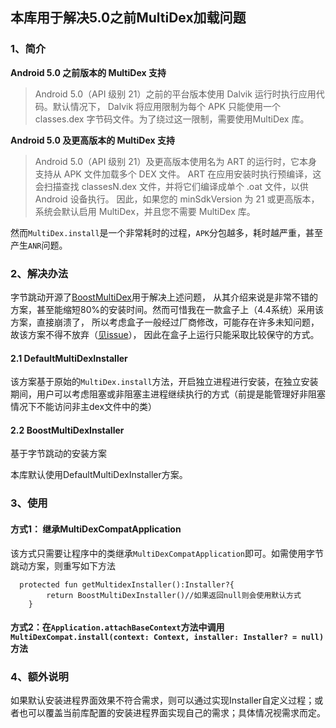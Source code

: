 ## 本库用于解决5.0之前MultiDex加载问题

### 1、简介
**Android 5.0 之前版本的 MultiDex 支持**
>Android 5.0（API 级别 21）之前的平台版本使用 Dalvik 运行时执行应用代码。默认情况下，
>Dalvik 将应用限制为每个 APK 只能使用一个 classes.dex 字节码文件。为了绕过这一限制，需要使用MultiDex 库。

**Android 5.0 及更高版本的 MultiDex 支持**
>Android 5.0（API 级别 21）及更高版本使用名为 ART 的运行时，它本身支持从 APK 文件加载多个 DEX 文件。
>ART 在应用安装时执行预编译，这会扫描查找 classesN.dex 文件，并将它们编译成单个 .oat 文件，以供 Android 设备执行。
>因此，如果您的 minSdkVersion 为 21 或更高版本，系统会默认启用 MultiDex，并且您不需要 MultiDex 库。

然而`MultiDex.install`是一个非常耗时的过程，`APK`分包越多，耗时越严重，甚至产生`ANR`问题。


### 2、解决办法
字节跳动开源了[BoostMultiDex](https://github.com/bytedance/BoostMultiDex)用于解决上述问题，
从其介绍来说是非常不错的方案，甚至能缩短80%的安装时间。然而可惜我在一款盒子上（4.4系统）采用该方案，直接崩溃了，
所以考虑盒子一般经过厂商修改，可能存在许多未知问题，故该方案不得不放弃（[见issue](https://github.com/bytedance/BoostMultiDex/issues/20)），
因此在盒子上运行只能采取比较保守的方式。

#### 2.1 DefaultMultiDexInstaller
该方案基于原始的`MultiDex.install`方法，开启独立进程进行安装，在独立安装期间，用户可以考虑阻塞或非阻塞主进程继续执行的方式（前提是能管理好非阻塞情况下不能访问非主dex文件中的类）

#### 2.2 BoostMultiDexInstaller
基于字节跳动的安装方案

本库默认使用DefaultMultiDexInstaller方案。

### 3、使用

#### 方式1： 继承MultiDexCompatApplication
该方式只需要让程序中的类继承`MultiDexCompatApplication`即可。如需使用字节跳动方案，则重写如下方法
```
  protected fun getMultidexInstaller():Installer?{
        return BoostMultiDexInstaller()//如果返回null则会使用默认方式
    }
```

#### 方式2：在`Application.attachBaseContext`方法中调用`MultiDexCompat.install(context: Context, installer: Installer? = null)`方法


### 4、额外说明

如果默认安装进程界面效果不符合需求，则可以通过实现Installer自定义过程；或者也可以覆盖当前库配置的安装进程界面实现自己的需求；具体情况视需求而定。
